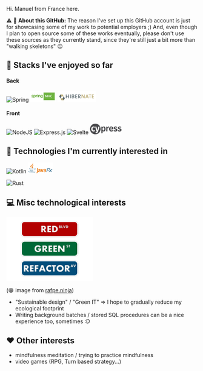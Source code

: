 Hi. Manuel from France here.

:warning: :construction: __About this GitHub:__ The reason I've set up this GitHub account is just for showcasing some of my work to potential employers ;) And, even though I plan to open source some of these works eventually, please don't use these sources as they currently stand, since they're still just a bit more than "walking skeletons" :stuck_out_tongue:

## :checkered_flag: Stacks I've enjoyed so far

#### Back

<img alt="Spring" src="https://img.shields.io/badge/spring-%236DB33F.svg?&style=for-the-badge&logo=spring&logoColor=white"/> <img alt="Spring MVC" src="spring-mvc-logo-cropped.jpg" height="28"/> <img alt="Hibernate" src="Hibernate_logo.png" height="28"/>

#### Front

<img alt="NodeJS" src="https://img.shields.io/badge/node.js-%2343853D.svg?&style=for-the-badge&logo=node.js&logoColor=white"/> <img alt="Express.js" src="https://img.shields.io/badge/express.js-%23404d59.svg?&style=for-the-badge"/> <img alt="Svelte" src="https://img.shields.io/badge/svelte-%23f1413d.svg?&style=for-the-badge&logo=svelte&logoColor=white"/> <img alt="Cypress" src="Cypress.png" height="28"/>

## 🔭 Technologies I'm currently interested in

<img alt="Kotlin" src="https://img.shields.io/badge/kotlin-%230095D5.svg?&style=for-the-badge&logo=kotlin&logoColor=white"/> <img alt="JavaFX" src="JavaFX_Logo.png" height="28"/>

<img alt="Rust" src="https://img.shields.io/badge/rust-%23000000.svg?&style=for-the-badge&logo=rust&logoColor=white" height="28" />

## :computer: Misc technological interests

<img alt="TDD" src="2011-02-14_Red_Green_Refactor_.svg" height="168" />

(:grin: image from [rafpe.ninja](https://rafpe.ninja/2015/10/05/pester-test-driven-development-for-powershell-intro/))

* "Sustainable design" / "Green IT" => I hope to gradually reduce my ecological footprint
* Writing background batches / stored SQL procedures can be a nice experience too, sometimes :D

##  :hearts: Other interests
* mindfulness meditation / trying to practice mindfulness
* video games (RPG, Turn based strategy...)
